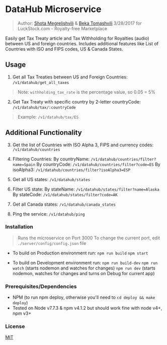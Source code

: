 # DataHub Microservice

> Author: [Shota Megrelishvili](shota@luckstock.com) & [Beka Tomashvili](beka@luckstock.com) 3/28/2017 for LuckStock.com - Royalty-free Marketplace

Easily get Tax Treaty article and Tax Withholding for Royalties (audio) between US and foreign countries.
Includes  additional features like List of Countries with ISO and FIPS codes, US & Canada States. 

## Usage

1. Get all Tax Treaties between US and Foreign Countries:
`/v1/datahub/get_all_taxes`
> Note: `withholding_tax_rate` is the percentage value, so 0.05 = 5%
  
2. Get Tax Treaty with specific country by 2-letter countryCode:
`/v1/datahub/tax/:countryCode`
> Example: `/v1/datahub/tax/ES`

## Additional Functionality

3. Get the list of Countries with ISO Alpha 3, FIPS and currency codes:
`/v1/datahub/countries`

4. Filtering Countries:
By countryName: `/v1/datahub/countries/filter?name=Spain`
By countryCode: `/v1/datahub/countries/filter?code=ES`
By isoAlpha3:   `/v1/datahub/countries/filter?isoAlpha3=ESP`

5. Get all US states:
`/v1/datahub/states`

6. Filter US state:
By stateName: `/v1/datahub/states/filter?name=Alaska`
By stateCode: `/v1/datahub/states/filter?code=AK`

7. Get all Canada states:
`/v1/datahub/canada_states`

8. Ping the service:
`/v1/datahub/ping`

### Installation

> Runs the microservice on Port 3000
> To change the current port, edit `./server/config/config.json` file

- To build on Production environment run:
`npm run build`
`npm start`

- To build on Development environment run:
`npm run build-dev`
`npm run watch` (starts nodemon and watches for changes)
`npm run dev` (starts nodemon, watches for changes and turns on Debug for current app)

### Prerequisites/Dependencies

- NPM (to run npm deploy, otherwise you'll need to `cd deploy && make deploy`)
- Tested on Node v7.7.3 & npm v4.1.2 but should work fine with node v4+, npm v3+ 

### License

[MIT](https://opensource.org/licenses/mit-license)
